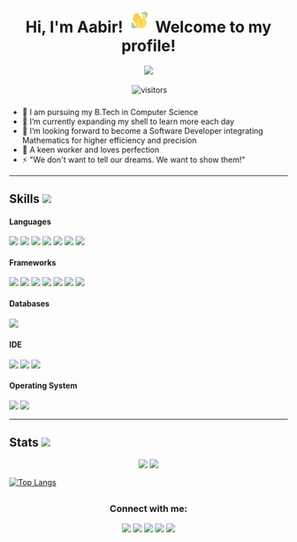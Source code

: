 <h1 align="center">Hi, I'm Aabir! <img src="https://raw.githubusercontent.com/aabir13/aabir13/master/wave.gif" 
         alt="Waving hand animated gif"
         height="45"
         width="45" /> 
Welcome to my profile!</h1>

<p align="center">
  <a href="https://github.com/DenverCoder1/readme-typing-svg"><img src="https://readme-typing-svg.herokuapp.com/?lines=CS%20Engineer;Java%20Developer;Applied%20Mathematics;AI%20and%20ML;Failure%20Is%20A%20Lesson%20Learned;Success%20Is%20A%20Lesson%20Applied;&font=Fira%20Code&center=true&width=440&height=45&color=f75c7e&vCenter=true&size=22"></a>
</p>
<p align="center"> 
	&nbsp;<img align="center" alt="visitors" src="https://gpvc.arturio.dev/aabir13" />
</p>

### 

- 🔭 I am pursuing my B.Tech in Computer Science
- 🌱 I’m currently expanding my shell to learn more each day
- 👯 I’m looking forward to become a Software Developer integrating Mathematics for higher efficiency and precision
- 🥅 A keen worker and loves perfection
- ⚡ "We don't want to tell our dreams. We want to show them!"

---

## Skills <img src="https://media.giphy.com/media/iY8CRBdQXODJSCERIr/giphy.gif" width="30px">&nbsp;
<h4> Languages </h4>
<span> 
	<img src="https://img.shields.io/badge/Java-ED8B00?style=for-the-badge&logo=java&logoColor=white">
	<img src="https://img.shields.io/badge/python-3670A0?style=for-the-badge&logo=python&logoColor=ffdd54">
	<img src="https://img.shields.io/badge/JavaScript-F7DF1E?style=for-the-badge&logo=javascript&logoColor=black">
	<img src="https://img.shields.io/badge/r-%23276DC3.svg?style=for-the-badge&logo=r&logoColor=white">
	<img src="https://img.shields.io/badge/C%2B%2B-00599C?style=for-the-badge&logo=c%2B%2B&logoColor=white">
	<img src="https://img.shields.io/badge/HTML5-E34F26?style=for-the-badge&logo=html5&logoColor=white">
	<img src="https://img.shields.io/badge/CSS3-1572B6?style=for-the-badge&logo=css3&logoColor=white">
</span>
<h4> Frameworks </h4>
<span>
	<img src="https://img.shields.io/badge/spring-%236DB33F.svg?style=for-the-badge&logo=spring&logoColor=white">
	<img src="https://img.shields.io/badge/TensorFlow-%23FF6F00.svg?style=for-the-badge&logo=TensorFlow&logoColor=white">
	<img src="https://img.shields.io/badge/opencv-%23white.svg?style=for-the-badge&logo=opencv&logoColor=white">
	<img src="https://img.shields.io/badge/numpy-%23013243.svg?style=for-the-badge&logo=numpy&logoColor=white">
	<img src="https://img.shields.io/badge/pandas-%23150458.svg?style=for-the-badge&logo=pandas&logoColor=white">
	<img src="https://img.shields.io/badge/Bootstrap-563D7C?style=for-the-badge&logo=bootstrap&logoColor=white">
	<img src="https://img.shields.io/badge/django-%23092E20.svg?style=for-the-badge&logo=django&logoColor=white">
</span>
<h4> Databases </h4>
<span>
  <img src="https://img.shields.io/badge/MySQL-00000F?style=for-the-badge&logo=mysql&logoColor=white">
</span>
<h4> IDE </h4>
<span>
	<img src="https://img.shields.io/badge/Eclipse-FE7A16.svg?style=for-the-badge&logo=Eclipse&logoColor=white">
	<img src="https://img.shields.io/badge/Visual_Studio_Code-0078D4?style=for-the-badge&logo=visual%20studio%20code&logoColor=white">
	<img src="https://img.shields.io/badge/jupyter-%23FA0F00.svg?style=for-the-badge&logo=jupyter&logoColor=white">
</span>
<h4> Operating System </h4>
<span>
	<img src="https://img.shields.io/badge/Ubuntu-E95420?style=for-the-badge&logo=ubuntu&logoColor=white">
	<img src="https://img.shields.io/badge/Windows-0078D6?style=for-the-badge&logo=windows&logoColor=white">
</span>

---
## Stats <img src="https://media.giphy.com/media/iY8CRBdQXODJSCERIr/giphy.gif" width="30px">&nbsp;

<p align="center">

  <img width="48%" src="https://github-readme-stats.vercel.app/api?username=aabir13&show_icons=true&theme=tokyonight" />
  <img width="48%" src="https://github-readme-streak-stats.herokuapp.com/?user=aabir13&theme=tokyonight" />
</p>


[![Top Langs](https://github-readme-stats.vercel.app/api/top-langs/?username=aabir13&theme=tokyonight&layout=compact)](https://github.com/aabir13)

##
<h3 align="center">Connect with me:</h3>
<p align="center">
	<a href="https://www.linkedin.com/in/aabir-datta-0115821b1" target="blank"><img src="https://img.shields.io/badge/linkedin-%230077B5.svg?style=for-the-badge&logo=linkedin&logoColor=white"></a>
	<a href="mailto:dattaaabir13@gmail.com" target="blank"><img src="https://img.shields.io/badge/Gmail-D14836?style=for-the-badge&logo=gmail&logoColor=white"></a>
	<a href="https://www.instagram.com/aabir.13/" target="blank"><img src="https://img.shields.io/badge/Instagram-%23E4405F.svg?style=for-the-badge&logo=Instagram&logoColor=white"></a>
	<a href="https://www.facebook.com/aabir.datta13/" target="blank"><img src="https://img.shields.io/badge/Facebook-%231877F2.svg?style=for-the-badge&logo=Facebook&logoColor=white"></a>
	<a href="https://twitter.com/aabir_13" target="blank"><img src="https://img.shields.io/badge/Twitter-%231DA1F2.svg?style=for-the-badge&logo=Twitter&logoColor=white"></a>
</p>

[twitter]: https://twitter.com/aabir_13
[youtube]: https://www.youtube.com/channel/UCV-PKFCUwN3uBRPHVYQpzrQ
[instagram]: https://www.instagram.com/aabir.13/
[linkedin]: https://www.linkedin.com/in/aabir-datta-0115821b1
[webdevplaylist]: https://www.linkedin.com/in/aabir-datta-0115821b1
[jsplaylist]: https://www.linkedin.com/in/aabir-datta-0115821b1
